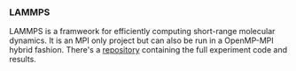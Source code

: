 ### LAMMPS

LAMMPS is a framweork for efficiently computing short-range molecular dynamics.
It is an MPI only project but can also be run in a OpenMP-MPI hybrid fashion.
There's a [repository](https://github.com/faasm/experiment-lammps) containing 
the full experiment code and results.
